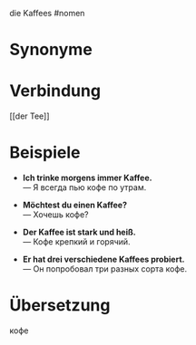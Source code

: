 die Kaffees
#nomen
# Synonyme

# Verbindung 
[[der Tee]]
# Beispiele
- **Ich trinke morgens immer Kaffee.**  
    — Я всегда пью кофе по утрам.
    
- **Möchtest du einen Kaffee?**  
    — Хочешь кофе?
    
- **Der Kaffee ist stark und heiß.**  
    — Кофе крепкий и горячий.
    
- **Er hat drei verschiedene Kaffees probiert.**  
    — Он попробовал три разных сорта кофе.
# Übersetzung
кофе